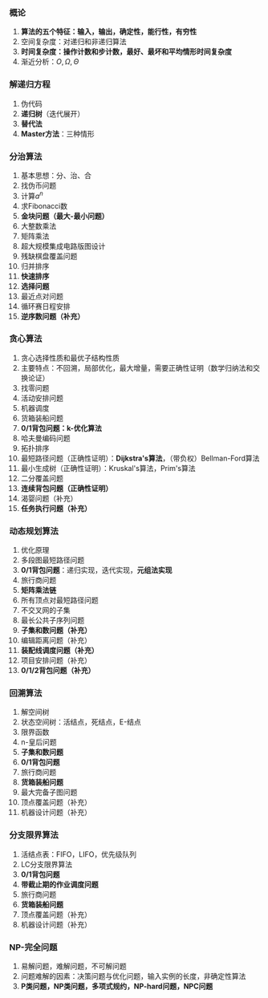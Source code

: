 ### 概论

1. **算法的五个特征：输入，输出，确定性，能行性，有穷性**
2. 空间复杂度：对递归和非递归算法
3. **时间复杂度：操作计数和步计数，最好、最坏和平均情形时间复杂度**
4. 渐近分析：$O,\Omega ,\Theta$

### 解递归方程

1. 伪代码
2. **递归树**（迭代展开）
3. **替代法**
4. **Master方法**：三种情形

### 分治算法

1. 基本思想：分、治、合
2. 找伪币问题
3. 计算$a^n$
4. 求Fibonacci数
5. **金块问题（最大-最小问题）**
6. 大整数乘法
7. 矩阵乘法
8. 超大规模集成电路版图设计
9. 残缺棋盘覆盖问题
10. 归并排序
11. **快速排序**
12. **选择问题**
13. 最近点对问题
14. 循环赛日程安排
15. **逆序数问题（补充）**

### 贪心算法

1. 贪心选择性质和最优子结构性质
2. 主要特点：不回溯，局部优化，最大增量，需要正确性证明（数学归纳法和交换论证）
3. 找零问题
4. 活动安排问题
5. 机器调度
6. 货箱装船问题
7. **0/1背包问题：k-优化算法**
8. 哈夫曼编码问题
9. 拓扑排序
10. 最短路径问题（正确性证明）：**Dijkstra's算法**，（带负权）Bellman-Ford算法
11. 最小生成树（正确性证明）：Kruskal's算法，Prim's算法
12. 二分覆盖问题
13. **连续背包问题（正确性证明）**
13. 渴婴问题（补充）
13. **任务执行问题（补充）**

### 动态规划算法

1. 优化原理
2. 多段图最短路径问题
3. **0/1背包问题**：递归实现，迭代实现，**元组法实现**
4. 旅行商问题
5. **矩阵乘法链**
6. 所有顶点对最短路径问题
7. 不交叉网的子集
8. 最长公共子序列问题
9. **子集和数问题（补充）**
10. 编辑距离问题（补充）
11. **装配线调度问题（补充）**
12. 项目安排问题（补充）
13. **0/1/2背包问题（补充）**

### 回溯算法

1. 解空间树
2. 状态空间树：活结点，死结点，E-结点
3. 限界函数
4. n-皇后问题
5. **子集和数问题**
6. **0/1背包问题**
7. 旅行商问题
8. **货箱装船问题**
9. 最大完备子图问题
10. 顶点覆盖问题（补充）
11. 机器设计问题（补充）

### 分支限界算法

1. 活结点表：FIFO，LIFO，优先级队列
2. LC分支限界算法
3. **0/1背包问题**
4. **带截止期的作业调度问题**
5. 旅行商问题
6. **货箱装船问题**
7. 顶点覆盖问题（补充）
8. 机器设计问题（补充）

### NP-完全问题

1. 易解问题，难解问题，不可解问题
2. 问题难解的因素：决策问题与优化问题，输入实例的长度，非确定性算法
3. **P类问题，NP类问题，多项式规约，NP-hard问题，NPC问题**